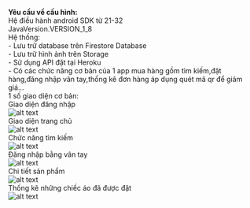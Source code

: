 <b>Yêu cầu về cấu hình:</b>
<br />Hệ điều hành android SDK từ 21-32
<br />JavaVersion.VERSION_1_8
<br />Hệ thống:
<br />-	Lưu trữ database trên Firestore Database
<br />-	Lưu trữ hình ảnh trên Storage
<br />-	Sử dụng API đặt tại Heroku
<br />-   Có các chức năng cơ bản của 1 app mua hàng gồm tìm kiếm,đặt hàng,đăng nhập vân tay,thống kê đơn hàng áp dụng quét mã qr để giảm giá...
<br />1 số giao diện cơ bản:
<br />Giao diện đăng nhập
<br />![alt text](https://firebasestorage.googleapis.com/v0/b/happy-3f088.appspot.com/o/1.png?alt=media&token=fa9741eb-988e-4d8c-8d20-d65f1f7adb9d)
<br />Giao diện trang chủ
<br />![alt text](https://firebasestorage.googleapis.com/v0/b/happy-3f088.appspot.com/o/3.png?alt=media&token=e0da59e4-56b5-4c89-b74a-a4391077ff7b)
<br />Chức năng tìm kiếm
<br />![alt text](https://firebasestorage.googleapis.com/v0/b/happy-3f088.appspot.com/o/4.png?alt=media&token=b716aa2d-206b-48c1-936c-127df7ffabd0)
<br />Đăng nhập bằng vân tay
<br />![alt text](https://firebasestorage.googleapis.com/v0/b/happy-3f088.appspot.com/o/5.png?alt=media&token=ea5f12d0-8e6b-41b9-b3a5-ea5f88a162dc)
<br />Chi tiết sản phẩm
<br />![alt text](https://firebasestorage.googleapis.com/v0/b/happy-3f088.appspot.com/o/6.png?alt=media&token=b9243f4a-ec93-4a42-b8e2-ec1648e3044d)
<br />Thống kê những chiếc áo đã được đặt
<br />![alt text](https://firebasestorage.googleapis.com/v0/b/happy-3f088.appspot.com/o/6.png?alt=media&token=b9243f4a-ec93-4a42-b8e2-ec1648e3044d)
